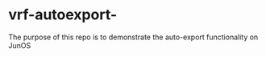 # vrf-autoexport-
The purpose of this repo is to demonstrate the auto-export functionality on JunOS
